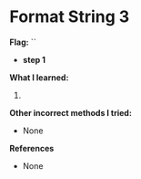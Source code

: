 # Format String 3

**Flag:** ``

- **step 1**



**What I learned:**

1. 

**Other incorrect methods I tried:**

- None

**References**

- None